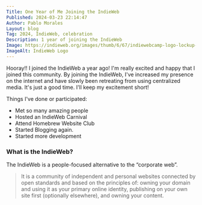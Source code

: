 ```yaml
---
Title: One Year of Me Joining the IndieWeb
Published: 2024-03-23 22:14:47
Author: Pablo Morales
Layout: blog
Tag: 2024, IndieWeb, celebration
Description: 1 year of joining the IndieWeb
Image: https://indieweb.org/images/thumb/6/67/indiewebcamp-logo-lockup-color%403x.png/1200px-indiewebcamp-logo-lockup-color%403x.png
ImageAlt: IndieWeb Logo
---
```

Hooray!! I joined the IndieWeb a year ago! I'm really excited and happy that I joined this community. By joining the IndieWeb, I've increased my presence on the internet and have slowly been retreating from using centralized media. It's just a good time. I'll keep my excitement short!

Things I've done or participated:

* Met so many amazing people
* Hosted an IndieWeb Carnival
* Attend Homebrew Website Club
* Started Blogging again.
* Started more development

### What is the IndieWeb?

The IndieWeb is a people-focused alternative to the “corporate web”.

> It is a community of independent and personal websites connected by open standards and based on the principles of: owning your domain and using it as your primary online identity, publishing on your own site first (optionally elsewhere), and owning your content. 


